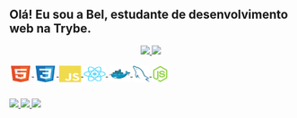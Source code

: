 ## Olá! Eu sou a Bel, estudante de desenvolvimento web na Trybe.
<div align="center">
  <a href="https://github.com/Bel-Albuquerque">
  <img height="160em" src="https://github-readme-stats.vercel.app/api?username=Bel-Albuquerque&show_icons=true&theme=github_dark&include_all_commits=true&count_private=true"/>
  <img height="160em" src="https://github-readme-stats.vercel.app/api/top-langs/?username=Bel-Albuquerque&layout=compact&langs_count=7&theme=github_dark"/>
</div>
<div style="display: inline_block"><br>
  <img align="center" alt="Bel-HTML" height="30" width="40" src="https://raw.githubusercontent.com/devicons/devicon/master/icons/html5/html5-original.svg">
  <img align="center" alt="Bel-CSS" height="30" width="40" src="https://raw.githubusercontent.com/devicons/devicon/master/icons/css3/css3-original.svg">
  <img align="center" alt="Bel-Js" height="30" width="40" src="https://raw.githubusercontent.com/devicons/devicon/master/icons/javascript/javascript-plain.svg">
  <img align="center" alt="Bel-React" height="30" width="40" src="https://raw.githubusercontent.com/devicons/devicon/master/icons/react/react-original.svg">
  <img align="center" alt="Docker" height="30" width="40" src="https://raw.githubusercontent.com/devicons/devicon/master/icons/docker/docker-original.svg">
  <img align="center" alt="MySQL" height="30" widh="40" src="https://raw.githubusercontent.com/devicons/devicon/master/icons/mysql/mysql-original.svg">
  <img align="center" alt="NodeJs" height="30" widh="40" src="https://raw.githubusercontent.com/devicons/devicon/master/icons/nodejs/nodejs-original.svg"> 
</div>
  
  ##
 
<div>
  <a href = "mailto:mariaisabelalbuquerque@gmail.com">
  <img src="https://img.shields.io/badge/-Gmail-%23333?style=for-the-badge&logo=gmail&logoColor=white" target="_blank">
  </a>
  <a href="https://instagram.com/belabfa">
  <img src="https://img.shields.io/badge/-Instagram-%23E4405F?style=for-the-badge&logo=instagram&logoColor=white" target="_blank">
  </a>
  <a href="https://www.linkedin.com/in/bel-albuquerque/">
  <img src="https://img.shields.io/badge/-LinkedIn-%230077B5?style=for-the-badge&logo=linkedin&logoColor=white" target="_blank">
  </a>
</div>